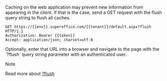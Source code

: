 Caching on the web application may prevent new information from appearing in the client. If that is the case, send a GET request with the flush query string to flush all caches.

```
GET https://{{env}}.superoffice.com/{{tenant}}/default.aspx?flush HTTP/1.1
Authorization: Bearer {{token}}
Accept: application/json; charset=utf-8
```

Optionally, enter that URL into a browser and navigate to the page with the ´?flush´ query string parameter with an authenticated user. 


> [!NOTE]
> Read more about [?flush][1]

<!-- Referenced links -->
[1]: ../../docs/en/ui/web-panels/flush-details.md


